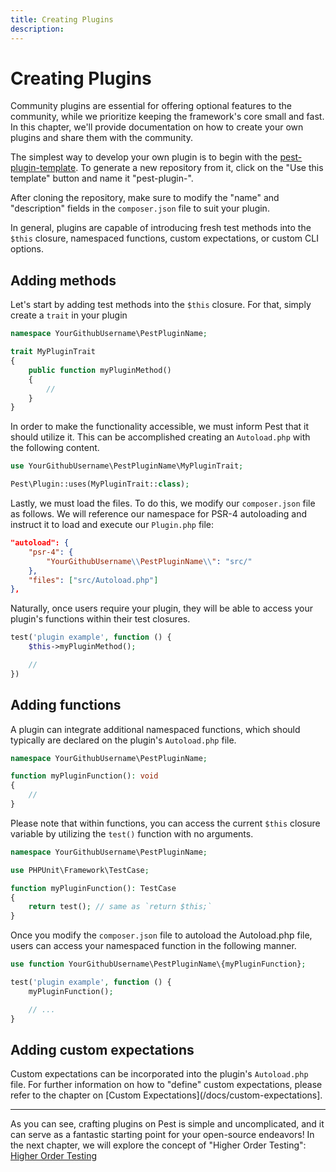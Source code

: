 ```yaml
---
title: Creating Plugins
description:
---
```


# Creating Plugins

Community plugins are essential for offering optional features to the community, while we prioritize keeping the framework's core small and fast. In this chapter, we'll provide documentation on how to create your own plugins and share them with the community.

The simplest way to develop your own plugin is to begin with the [pest-plugin-template](https://github.com/pestphp/pest-plugin-template). To generate a new repository from it, click on the "Use this template" button and name it "pest-plugin-<yourpluginname>".

After cloning the repository, make sure to modify the "name" and "description" fields in the `composer.json` file to suit your plugin.

In general, plugins are capable of introducing fresh test methods into the `$this` closure, namespaced functions, custom expectations, or custom CLI options.

## Adding methods

Let's start by adding test methods into the `$this` closure. For that, simply create a `trait` in your plugin

```php
namespace YourGithubUsername\PestPluginName;

trait MyPluginTrait
{
    public function myPluginMethod()
    {
        //
    }
}
```

In order to make the functionality accessible, we must inform Pest that it should utilize it. This can be accomplished creating an `Autoload.php` with the following content.

```php
use YourGithubUsername\PestPluginName\MyPluginTrait;

Pest\Plugin::uses(MyPluginTrait::class);
```

Lastly, we must load the files. To do this, we modify our `composer.json` file as follows. We will reference our namespace for PSR-4 autoloading and instruct it to load and execute our `Plugin.php` file:

```json
"autoload": {
    "psr-4": {
        "YourGithubUsername\\PestPluginName\\": "src/"
    },
    "files": ["src/Autoload.php"]
},
```

Naturally, once users require your plugin, they will be able to access your plugin's functions within their test closures.

```php
test('plugin example', function () {
    $this->myPluginMethod();

    //
})
```

## Adding functions

A plugin can integrate additional namespaced functions, which should typically are declared on the plugin's `Autoload.php` file.

```php
namespace YourGithubUsername\PestPluginName;

function myPluginFunction(): void
{
    //
}
```

Please note that within functions, you can access the current `$this` closure variable by utilizing the `test()` function with no arguments.

```php
namespace YourGithubUsername\PestPluginName;

use PHPUnit\Framework\TestCase;

function myPluginFunction(): TestCase
{
    return test(); // same as `return $this;`
}
```

Once you modify the `composer.json` file to autoload the Autoload.php file, users can access your namespaced function in the following manner.

```php
use function YourGithubUsername\PestPluginName\{myPluginFunction};

test('plugin example', function () {
    myPluginFunction();

    // ...
}
```

## Adding custom expectations

Custom expectations can be incorporated into the plugin's `Autoload.php` file. For further information on how to "define" custom expectations, please refer to the chapter on [Custom Expectations](/docs/custom-expectations].

---

As you can see, crafting plugins on Pest is simple and uncomplicated, and it can serve as a fantastic starting point for your open-source endeavors! In the next chapter, we will explore the concept of "Higher Order Testing": [Higher Order Testing](/docs/higher-order-testing)
